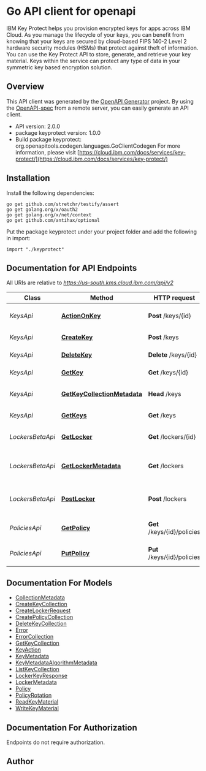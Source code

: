 # Go API client for openapi

IBM Key Protect helps you provision encrypted keys for apps across IBM Cloud. As you manage the lifecycle of your keys, you can benefit from knowing that your keys are secured by cloud-based FIPS 140-2 Level 2 hardware security modules (HSMs) that protect against theft of information. You can use the Key Protect API to store, generate, and retrieve your key material. Keys within the service can protect any type of data in your symmetric key based encryption solution.

## Overview
This API client was generated by the [OpenAPI Generator](https://openapi-generator.tech) project.  By using the [OpenAPI-spec](https://www.openapis.org/) from a remote server, you can easily generate an API client.

- API version: 2.0.0
- package keyprotect version: 1.0.0
- Build package keyprotect: org.openapitools.codegen.languages.GoClientCodegen
For more information, please visit [https://cloud.ibm.com/docs/services/key-protect/](https://cloud.ibm.com/docs/services/key-protect/)

## Installation

Install the following dependencies:
```
go get github.com/stretchr/testify/assert
go get golang.org/x/oauth2
go get golang.org/x/net/context
go get github.com/antihax/optional
```

Put the package keyprotect under your project folder and add the following in import:
```golang
import "./keyprotect"
```

## Documentation for API Endpoints

All URIs are relative to *https://us-south.kms.cloud.ibm.com/api/v2*

Class | Method | HTTP request | Description
------------ | ------------- | ------------- | -------------
*KeysApi* | [**ActionOnKey**](docs/KeysApi.md#actiononkey) | **Post** /keys/{id} | Invoke an action on a key
*KeysApi* | [**CreateKey**](docs/KeysApi.md#createkey) | **Post** /keys | Create a new key
*KeysApi* | [**DeleteKey**](docs/KeysApi.md#deletekey) | **Delete** /keys/{id} | Delete a key by ID
*KeysApi* | [**GetKey**](docs/KeysApi.md#getkey) | **Get** /keys/{id} | Retrieve a key by ID
*KeysApi* | [**GetKeyCollectionMetadata**](docs/KeysApi.md#getkeycollectionmetadata) | **Head** /keys | Retrieve the number of keys
*KeysApi* | [**GetKeys**](docs/KeysApi.md#getkeys) | **Get** /keys | Retrieve a list of keys
*LockersBetaApi* | [**GetLocker**](docs/LockersBetaApi.md#getlocker) | **Get** /lockers/{id} | Retrieve a transport key by ID
*LockersBetaApi* | [**GetLockerMetadata**](docs/LockersBetaApi.md#getlockermetadata) | **Get** /lockers | Retrieve transport key metadata
*LockersBetaApi* | [**PostLocker**](docs/LockersBetaApi.md#postlocker) | **Post** /lockers | Create a new transport key
*PoliciesApi* | [**GetPolicy**](docs/PoliciesApi.md#getpolicy) | **Get** /keys/{id}/policies | Retrieve a list of policies
*PoliciesApi* | [**PutPolicy**](docs/PoliciesApi.md#putpolicy) | **Put** /keys/{id}/policies | Replace an existing policy


## Documentation For Models

 - [CollectionMetadata](docs/CollectionMetadata.md)
 - [CreateKeyCollection](docs/CreateKeyCollection.md)
 - [CreateLockerRequest](docs/CreateLockerRequest.md)
 - [CreatePolicyCollection](docs/CreatePolicyCollection.md)
 - [DeleteKeyCollection](docs/DeleteKeyCollection.md)
 - [Error](docs/Error.md)
 - [ErrorCollection](docs/ErrorCollection.md)
 - [GetKeyCollection](docs/GetKeyCollection.md)
 - [KeyAction](docs/KeyAction.md)
 - [KeyMetadata](docs/KeyMetadata.md)
 - [KeyMetadataAlgorithmMetadata](docs/KeyMetadataAlgorithmMetadata.md)
 - [ListKeyCollection](docs/ListKeyCollection.md)
 - [LockerKeyResponse](docs/LockerKeyResponse.md)
 - [LockerMetadata](docs/LockerMetadata.md)
 - [Policy](docs/Policy.md)
 - [PolicyRotation](docs/PolicyRotation.md)
 - [ReadKeyMaterial](docs/ReadKeyMaterial.md)
 - [WriteKeyMaterial](docs/WriteKeyMaterial.md)


## Documentation For Authorization
 Endpoints do not require authorization.


## Author

